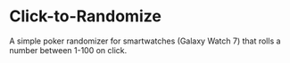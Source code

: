 # Click-to-Randomize
A simple poker randomizer for smartwatches (Galaxy Watch 7) that rolls a number between 1-100 on click.
